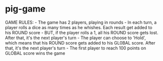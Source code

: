 # pig-game
GAME RULES: - The game has 2 players, playing in rounds - In each turn, a player rolls a dice as many times as he whishes. Each result get added to his ROUND score - BUT, if the player rolls a 1, all his ROUND score gets lost. After that, it's the next player's turn - The player can choose to 'Hold', which means that his ROUND score gets added to his GL0BAL score. After that, it's the next player's turn - The first player to reach 100 points on GLOBAL score wins the game
